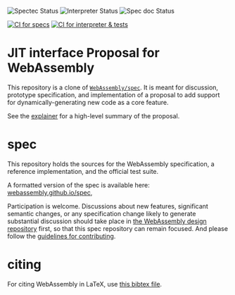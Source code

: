 ![Spectec Status](https://github.com/WebAssembly/spec/actions/workflows/ci-spectec.yml/badge.svg)
![Interpreter Status](https://github.com/WebAssembly/spec/actions/workflows/ci-interpreter.yml/badge.svg)
![Spec doc Status](https://github.com/WebAssembly/spec/actions/workflows/ci-spec.yml/badge.svg)

[![CI for specs](https://github.com/WebAssembly/spec/actions/workflows/ci-spec.yml/badge.svg)](https://github.com/WebAssembly/spec/actions/workflows/ci-spec.yml)
[![CI for interpreter & tests](https://github.com/WebAssembly/spec/actions/workflows/ci-interpreter.yml/badge.svg)](https://github.com/WebAssembly/spec/actions/workflows/ci-interpreter.yml)

# JIT interface Proposal for WebAssembly

This repository is a clone of [`WebAssembly/spec`](https://github.com/WebAssembly/spec/). It is meant for discussion, prototype specification, and implementation of a proposal to add support for dynamically-generating new code as a core feature.

See the [explainer](proposals/jit-interface/Explainer.md) for a high-level summary of the proposal.

# spec

This repository holds the sources for the WebAssembly specification,
a reference implementation, and the official test suite.

A formatted version of the spec is available here:
[webassembly.github.io/spec](https://webassembly.github.io/spec/),

Participation is welcome. Discussions about new features, significant semantic
changes, or any specification change likely to generate substantial discussion
should take place in
[the WebAssembly design repository](https://github.com/WebAssembly/design)
first, so that this spec repository can remain focused. And please follow the
[guidelines for contributing](Contributing.md).

# citing

For citing WebAssembly in LaTeX, use [this bibtex file](wasm-specs.bib).
